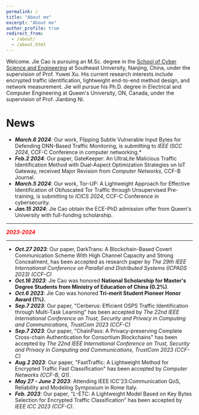 ```yaml
---
permalink: /
title: "About me"
excerpt: "About me"
author_profile: true
redirect_from: 
  - /about/
  - /about.html
---
```


Welcome. Jie Cao is pursuing an M.Sc. degree in the [School of Cyber Science and Engineering](https://cyber.seu.edu.cn/) at Southeast University, Nanjing, China, under the supervision of Prof. Yuwei Xu. His current research interests include encrypted traffic identification, lightweight end-to-end method design, and network measurement. Jie will pursue his Ph.D. degree in Electrical and Computer Engineering at Queen's University, ON, Canada, under the supervision of Prof. Jianbing Ni.

# News
- ***March.6 2024***: Our work, Flipping Subtle Vulnerable Input Bytes for Defending DNN-Based Traffic Monitoring, is submitting to *IEEE ISCC 2024*, CCF-C Conference in computer networking.*
- ***Feb.2 2024***: Our paper, GateKeeper: An UltraLite Malicious Traffic Identification Method with Dual-Aspect Optimization Strategies on IoT Gateway, received Major Revision from *Computer Networks*, CCF-B Journal.
- ***March.5 2024***: Our work, Tor-UP: A Lightweight Approach for Effective Identification of Obfuscated Tor Traffic through Unsupervised Pre-training, is submitting to *ICICS 2024*, CCF-C Conference in cybersecurity.
- ***Jan.15 2024***: Jie Cao obtain the ECE-PhD admission offer from Queen's University with full-funding scholarship.
_________________
***<font color=red>2023-2024</font>***
_________________

- ***Oct.27 2023***: Our paper, DarkTrans: A Blockchain-Based Covert Communication Scheme With High Channel Capacity and Strong Concealment, has been accepted as research paper by *The 29th IEEE International Conference on Parallel and Distributed Systems (ICPADS 2023) (CCF-C)*
- ***Oct.16 2023***: Jie Cao was honored **National Scholarship for Master's Degree Students from Ministry of Education of China (0.2%)**.
- ***Oct.6 2023***: Jie Cao was honored **Tri-merit Student Pioneer Honor Award (1%).**
- ***Sep.7 2023***: Our paper, "Cerberus: Efficient OSPS Traffic Identification through Multi-Task Learning" has been accepted by *The 22nd IEEE International Conference on Trust, Security and Privacy in Computing and Communications, TrustCom 2023 (CCF-C)*
- ***Sep.7 2023***: Our paper, "ChainPass: A Privacy-preserving Complete Cross-chain Authentication for Consortium Blockchains" has been accepted by *The 22nd IEEE International Conference on Trust, Security and Privacy in Computing and Communications, TrustCom 2023 (CCF-C)*
- ***Aug.2 2023***: Our paper, "FastTraffic: A Lightweight Method for Encrypted Traffic Fast Classification" has been accepted by *Computer Networks (CCF-B, Q1)*.
- ***May 27 - June 2 2023***: Attending IEEE ICC'23:Communication QoS, Reliability and Modeling Symposium in Rome Italy.
- ***Feb. 2023***: Our paper, “$L$-ETC: A Lightweight Model Based on Key Bytes Selection for Encrypted Traffic Classification” has been accepted by *IEEE ICC 2023 (CCF-C)*.
